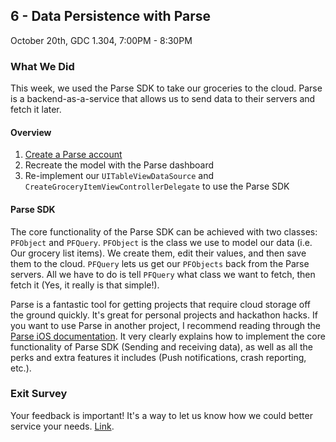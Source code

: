 ## 6 - Data Persistence with Parse

October 20th, GDC 1.304, 7:00PM - 8:30PM

### What We Did

This week, we used the Parse SDK to take our groceries to the cloud. Parse is a backend-as-a-service that allows us to send data to their servers and fetch it later.

#### Overview

1. [Create a Parse account](https://parse.com/signup)
2. Recreate the model with the Parse dashboard
3. Re-implement our `UITableViewDataSource` and `CreateGroceryItemViewControllerDelegate` to use the Parse SDK

#### Parse SDK

The core functionality of the Parse SDK can be achieved with two classes: `PFObject` and `PFQuery`. `PFObject` is the class we use to model our data (i.e. Our grocery list items). We create them, edit their values, and then save them to the cloud. `PFQuery` lets us get our `PFObjects` back from the Parse servers. All we have to do is tell `PFQuery` what class we want to fetch, then fetch it (Yes, it really is that simple!).

Parse is a fantastic tool for getting projects that require cloud storage off the ground quickly. It's great for personal projects and hackathon hacks. If you want to use Parse in another project, I recommend reading through the [Parse iOS documentation](https://www.parse.com/docs/ios/guide). It very clearly explains how to implement the core functionality of Parse SDK (Sending and receiving data), as well as all the perks and extra features it includes (Push notifications, crash reporting, etc.).

### Exit Survey

Your feedback is important! It's a way to let us know how we could better service your needs. [Link](https://docs.google.com/forms/d/1cw8iv1zTpWf9rrhRauTGYSG-iURAfVR4YZSqjVgPAgw/viewform).
